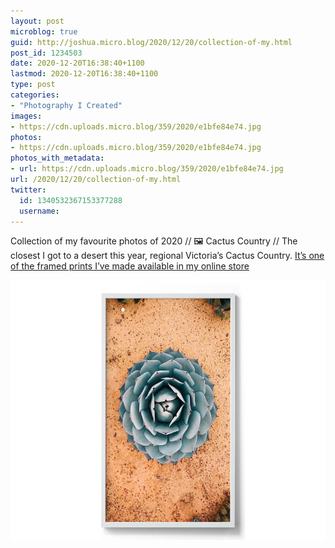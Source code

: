 ```yaml
---
layout: post
microblog: true
guid: http://joshua.micro.blog/2020/12/20/collection-of-my.html
post_id: 1234503
date: 2020-12-20T16:38:40+1100
lastmod: 2020-12-20T16:38:40+1100
type: post
categories:
- "Photography I Created"
images:
- https://cdn.uploads.micro.blog/359/2020/e1bfe84e74.jpg
photos:
- https://cdn.uploads.micro.blog/359/2020/e1bfe84e74.jpg
photos_with_metadata:
- url: https://cdn.uploads.micro.blog/359/2020/e1bfe84e74.jpg
url: /2020/12/20/collection-of-my.html
twitter:
  id: 1340532367153377288
  username: 
---
```

Collection of my favourite photos of 2020 // 🖼 Cactus Country // The closest I got to a desert this year, regional Victoria’s Cactus Country. [It’s one of the framed prints I’ve made available in my online store](https://ahoyjosh.com/collection)

<img src="uploads/2020/e1bfe84e74.jpg" width="600" height="416" alt="" />
